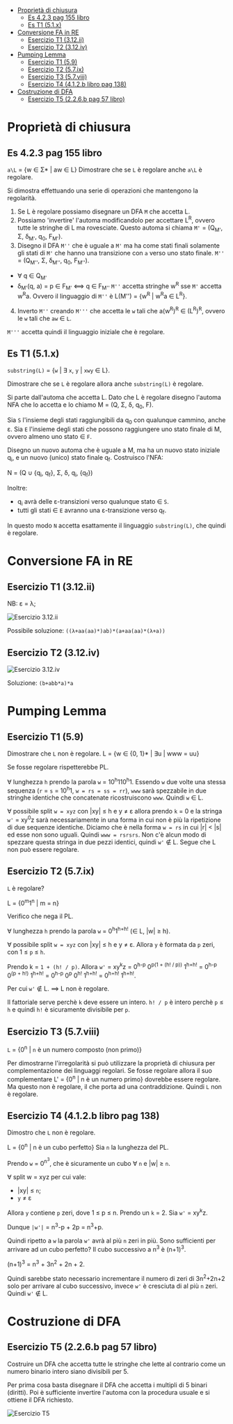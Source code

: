 <!-- TOC depthFrom:1 depthTo:6 withLinks:1 updateOnSave:1 orderedList:0 -->

- [Proprietà di chiusura](#propriet-di-chiusura)
	- [Es 4.2.3 pag 155 libro](#es-423-pag-155-libro)
	- [Es T1 (5.1.x)](#es-t1-51x)
- [Conversione FA in RE](#conversione-fa-in-re)
	- [Esercizio T1 (3.12.ii)](#esercizio-t1-312ii)
	- [Esercizio T2 (3.12.iv)](#esercizio-t2-312iv)
- [Pumping Lemma](#pumping-lemma)
	- [Esercizio T1 (5.9)](#esercizio-t1-59)
	- [Esercizio T2 (5.7.ix)](#esercizio-t2-57ix)
	- [Esercizio T3 (5.7.viii)](#esercizio-t3-57viii)
	- [Esercizio T4 (4.1.2.b libro pag 138)](#esercizio-t4-412b-libro-pag-138)
- [Costruzione di DFA](#costruzione-di-dfa)
	- [Esercizio T5 (2.2.6.b pag 57 libro)](#esercizio-t5-226b-pag-57-libro)

<!-- /TOC -->

# Proprietà di chiusura
## Es 4.2.3 pag 155 libro
`a\L` = {w &isin; &Sigma;* | aw &isin; L}
Dimostrare che se `L` è regolare anche `a\L` è regolare.

Si dimostra effettuando una serie di operazioni che mantengono la regolarità.
1. Se L è regolare possiamo disegnare un DFA `M` che accetta L.
2. Possiamo 'invertire' l'automa modificandolo per accettare L<sup>R</sup>, ovvero tutte le stringhe di L ma rovesciate. Questo automa si chiama `M'` = (Q<sub>M'</sub>, &Sigma;, &delta;<sub>M'</sub>, q<sub>0</sub>, F<sub>M'</sub>).
3. Disegno il DFA `M''` che è uguale a `M'` ma ha come stati finali solamente gli stati di `M'` che hanno una transizione con `a` verso uno stato finale. `M''` = (Q<sub>M''</sub>, &Sigma;, &delta;<sub>M''</sub>, q<sub>0</sub>, F<sub>M''</sub>).
  - &forall; q &isin; Q<sub>M'</sub>
  - &delta;<sub>M'</sub>(q, a) = p &isin; F<sub>M'</sub> <==> q &isin; F<sub>M''</sub>
`M''` accetta stringhe w<sup>R</sup> sse `M'` accetta w<sup>R</sup>a. Ovvero il linguaggio di `M''` è L(M'') = {w<sup>R</sup> | w<sup>R</sup>a &isin; L<sup>R</sup>}.
4. Inverto `M''` creando `M'''` che accetta le `w` tali che a(w<sup>R</sup>)<sup>R</sup> &isin; (L<sup>R</sup>)<sup>R</sup>, ovvero le `w` tali che `aw` &isin; `L`.

`M'''` accetta quindi il linguaggio iniziale che è regolare.

## Es T1 (5.1.x)

`substring(L)` = {`w` | &exist; `x`, `y` | `xwy` &isin; L}.

Dimostrare che se `L` è regolare allora anche `substring(L)` è regolare.

Si parte dall'automa che accetta L. Dato che L è regolare disegno l'automa NFA che lo accetta e lo chiamo M = (Q, &Sigma;, &delta;, q<sub>0</sub>, F).

Sia `S` l'insieme degli stati raggiungibili da q<sub>0</sub> con qualunque cammino, anche &epsilon;. Sia `E` l'insieme degli stati che possono raggiungere uno stato finale di M, ovvero almeno uno stato &isin; `F`.

Disegno un nuovo automa che è uguale a M, ma ha un nuovo stato iniziale q<sub>i</sub>, e un nuovo (unico) stato finale q<sub>f</sub>. Costruisco l'NFA:

N = (Q &cup; {q<sub>i</sub>, q<sub>f</sub>}, &Sigma;, &delta;, q<sub>i</sub>, {q<sub>f</sub>})

Inoltre:
- q<sub>i</sub> avrà delle &epsilon;-transizioni verso qualunque stato &isin; `S`.
- tutti gli stati &isin; `E` avranno una &epsilon;-transizione verso q<sub>f</sub>.

In questo modo `N` accetta esattamente il linguaggio `substring(L)`, che quindi è regolare.

# Conversione FA in RE

## Esercizio T1 (3.12.ii)
NB: &epsilon; = λ;

![Esercizio 3.12.ii](img/Slide7/Exb.png)

Possibile soluzione: `((λ+aa(aa)*)ab)*(a+aa(aa)*(λ+a))`

## Esercizio T2 (3.12.iv)
![Esercizio 3.12.iv](img/Slide7/Exd.png)

Soluzione: `(b+abb*a)*a`

# Pumping Lemma

## Esercizio T1 (5.9)
Dimostrare che `L` non è regolare.
L = {w &isin; {0, 1}* | &exist;u | www = uu}

Se fosse regolare rispetterebbe PL.

&forall; lunghezza `h` prendo la parola `w` = 10<sup>h</sup>110<sup>h</sup>1.
Essendo `w` due volte una stessa sequenza (`r` = `s` = 10<sup>h</sup>1, `w = rs = ss = rr`), `www` sarà spezzabile in due stringhe identiche che concatenate ricostruiscono `www`. Quindi `w` &isin; L.

&forall; possibile split `w = xyz` con |xy| &le; h e y &ne; &epsilon; allora prendo `k` = 0 e la stringa `w'` = xy<sup>0</sup>z sarà necessariamente in una forma in cui non è più la ripetizione di due sequenze identiche. Diciamo che è nella forma `w = rs` in cui |r| < |s| ed esse non sono uguali.
Quindi `www = rsrsrs`. Non c'è alcun modo di spezzare questa stringa in due pezzi identici, quindi `w'` &notin; L. Segue che L non può essere regolare.


## Esercizio T2 (5.7.ix)
`L` è regolare?

L = {0<sup>m</sup>1<sup>n</sup> | m = n}

Verifico che nega il PL.

&forall; lunghezza `h` prendo la parola `w` = 0<sup>h</sup>1<sup>h+h!</sup> (&isin; L, |w| &ge; h).

&forall; possibile split `w = xyz` con |xy| &le; h e y &ne; &epsilon;. Allora `y` è formata da `p` zeri, con 1 &le; `p` &le; `h`.

Prendo k = `1 + (h! / p)`.
Allora `w'` = xy<sup>k</sup>z = 0<sup>h-p</sup> 0<sup>p(1 + (h! / p))</sup> 1<sup>h+h!</sup> = 0<sup>h-p</sup> 0<sup>(p + h!)</sup> 1<sup>h+h!</sup> = 0<sup>h-p</sup> 0<sup>p</sup> 0<sup>h!</sup> 1<sup>h+h!</sup> = 0<sup>h+h!</sup> 1<sup>h+h!</sup>.

Per cui `w'` &notin; L. ==> L non è regolare.

Il fattoriale serve perchè `k` deve essere un intero. `h! / p` è intero perchè `p` &le; `h` e quindi `h!` è sicuramente divisibile per `p`.


## Esercizio T3 (5.7.viii)
`L` = {0<sup>n</sup> | `n` è un numero composto (non primo)}

Per dimostrarne l'irregolarità si può utilizzare la proprietà di chiusura per complementazione dei linguaggi regolari. Se fosse regolare allora il suo complementare L' = {0<sup>n</sup> | n è un numero primo} dovrebbe essere regolare. Ma questo non è regolare, il che porta ad una contraddizione. Quindi `L` non è regolare.


## Esercizio T4 (4.1.2.b libro pag 138)
Dimostro che `L` non è regolare.

L = {0<sup>n</sup> | n è un cubo perfetto}
Sia `n` la lunghezza del PL.

Prendo `w` = 0<sup>n<sup>3</sup></sup>, che è sicuramente un cubo &forall; `n` e |w| &ge; `n`.

&forall; split w = xyz per cui vale:
- |xy| &le; `n`;
- `y` &ne; &epsilon;

Allora `y` contiene `p` zeri, dove 1 &le; p &le; n.
Prendo un `k` = 2. Sia `w'` = xy<sup>k</sup>z.

Dunque `|w'|` = n<sup>3</sup>-p + 2p = n<sup>3</sup>+p.

Quindi ripetto a `w` la parola `w'` avrà al più `n` zeri in più. Sono sufficienti per arrivare ad un cubo perfetto?
Il cubo successivo a n<sup>3</sup> è (n+1)<sup>3</sup>.

(n+1)<sup>3</sup> = n<sup>3</sup> + 3n<sup>2</sup> + 2n + 2.

Quindi sarebbe stato necessario incrementare il numero di zeri di 3n<sup>2</sup>+2n+2 solo per arrivare al cubo successivo, invece `w'` è cresciuta di al più `n` zeri.
Quindi `w'` &notin; L.

# Costruzione di DFA
## Esercizio T5 (2.2.6.b pag 57 libro)
Costruire un DFA che accetta tutte le stringhe che lette al contrario come un numero binario intero siano divisibili per 5.

Per prima cosa basta disegnare il DFA che accetta i multipli di 5 binari (diritti). Poi è sufficiente invertire l'automa con la procedura usuale e si ottiene il DFA richiesto.

![Esercizio T5](img/Slide11/multipli5_invertiti.png)
